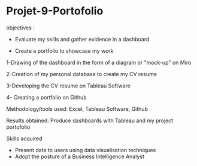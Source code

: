 # Projet-9-Portofolio

objectives :
- Evaluate my skills and gather evidence in a dashboard

- Create a portfolio to showcase my work
 


1-Drawing of the dashboard in the form of a diagram or "mock-up" on Miro

2-Creation of my personal database to create my CV resume

3-Developing the CV resume on Tableau Software

4- Creating a portfolio on Github

Methodology/tools used: Excel, Tableau Software, Github

Results obtained: Produce dashboards with Tableau and my project portofolio 

Skills acquired

- Present data to users using data visualisation techniques
- Adopt the posture of a Business Intelligence Analyst
